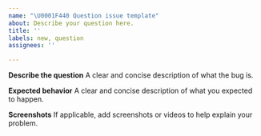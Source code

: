 ```yaml
---
name: "\U0001F440 Question issue template"
about: Describe your question here.
title: ''
labels: new, question
assignees: ''

---
```


**Describe the question**
A clear and concise description of what the bug is.

**Expected behavior**
A clear and concise description of what you expected to happen.

**Screenshots**
If applicable, add screenshots or videos to help explain your problem.
